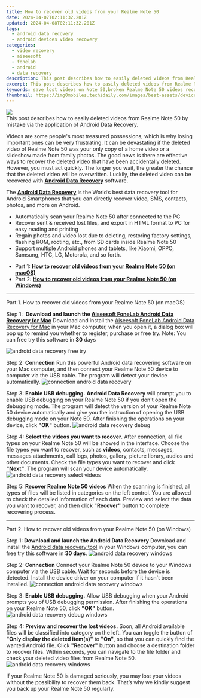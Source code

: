 ```yaml
---
title: How to recover old videos from your Realme Note 50
date: 2024-04-07T02:11:32.201Z
updated: 2024-04-08T02:11:32.201Z
tags: 
  - android data recovery
  - android devices video recovery
categories: 
  - video recovery
  - aiseesoft
  - fonelab
  - android
  - data recovery
description: This post describes how to easily deleted videos from Realme Note 50 by mistake via the application of Android Data Recovery.
excerpt: This post describes how to easily deleted videos from Realme Note 50 by mistake via the application of Android Data Recovery.
keywords: save lost videos on Note 50,broken Realme Note 50 videos recovery solution,Regain missing videos on Realme,restore deleted videos on Realme,retrieve wiped videos Realme Note 50,undeleted videos from Realme,how to get back deleted video Realme Note 50 phone,extract data from water damaged phone Note 50,how to refind deleted video from Realme Note 50,Note 50 issues with video deleted,my video deleted from Note 50 how to undo video,how do i recover video on Realme
thumbnail: https://img0mobiles.techidaily.com/images/best-assets/devices/realme/realme-note-50/5.jpg
---
```


<img src="https://img0mobiles.techidaily.com/images/best-assets/devices/realme/realme-note-50/5.jpg" class="atpl-imgstyle"  />

<div class="atpl-content atpl-for-fonelab-android recover-video">

<div class="atpl-post-description-part-1">
This post describes how to easily deleted videos from Realme Note 50 by mistake via the application of Android Data Recovery.
</div>

<div class="atpl-post-description-part-2">
<div class="tpl-content-sub-paragraph-normal">
    <p>
        Videos are some people's most treasured possessions, which is why losing important ones can be very frustrating. It can be devastating if the deleted video of Realme Note 50 was your only copy of a home video or a slideshow made from family photos. The good news is there are effective ways to recover the deleted video that have been accidentally deleted. However, you must act quickly. The longer you wait, the greater the chance that the deleted video will be overwritten. Luckily, the deleted video can be recovered with <a href="https://tools.techidaily.com/aiseesoft-android-data-recovery/" ><strong>Android Data Recovery</strong></a> software.
    </p>
</div>

</div>

<div class="atpl-post-description-part-3">
<div class="tpl-content-sub-paragraph-normal">
    <p>
        The <a href="https://tools.techidaily.com/aiseesoft-android-data-recovery/" ><strong>Android Data Recovery</strong></a> is the World’s best data recovery tool for Android Smartphones that you can directly recover video, SMS, contacts, photos, and more on Android.
    </p>
    <ul class="tpl-content-sub-paragraph-ul-style">
      <li>Automatically scan your Realme Note 50 after connected to the PC</li>
      <li>Recover sent & received lost files, and export in HTML format to PC for easy reading and printing</li>
      <li>Regain photos and video lost due to deleting, restoring factory settings, flashing ROM, rooting, etc., from SD cards inside Realme Note 50</li>
      <li>Support multiple Android phones and tablets, like Xiaomi, OPPO, Samsung, HTC, LG, Motorola, and so forth.</li>
    </ul>
</div>
</div>

<ul>
  <li>Part 1: <strong><a href="#p1"> How to recover old videos from your Realme Note 50  (on macOS)</a></strong></li>
  <li>Part 2: <strong><a href="#p2"> How to recover old videos from your Realme Note 50  (on Windows)</a></strong></li>
</ul>

<!-- Part 1 -->
<a id="p1" name="p1" ></a><hr>

<div>
  <span class="atpl-step-part-style">Part 1. How to recover old videos from your Realme Note 50 (on macOS)</span>
</div>  

<span class="atpl-stepstyle-a"><span>Step 1: </span></span> <strong>Download and launch the <a href="https://tools.techidaily.com/aiseesoft-android-data-recovery-for-mac/" >Aiseesoft FoneLab Android Data Recovery for Mac</a></strong>
Download and install the <a href="https://tools.techidaily.com/aiseesoft-android-data-recovery-for-mac/" >Aiseesoft FoneLab Android Data Recovery for Mac</a> in your Mac computer, when you open it, a dialog box will pop up to remind you whether to register, purchase or free try.
Note: You can free try this software in <strong>30</strong> days

<img src="https://tools.techidaily.com/images/apps/aiseesoft/android-data-recovery/mac-free-try.png" class="atpl-imgstyle" alt="android data recovery free try" />

<span class="atpl-stepstyle-a"><span>Step 2: </span></span> <strong>Connection</strong>
Run this powerful Android data recovering software on your Mac computer, and then connect your Realme Note 50 device to computer via the USB cable. The program will detect your device automatically.
<img src="https://tools.techidaily.com/images/apps/aiseesoft/android-data-recovery/mac-connection-interface.jpg" class="atpl-imgstyle" alt="connection android data recovery" />

<span class="atpl-stepstyle-a"><span>Step 3: </span></span> <strong>Enable USB debugging.</strong>
<strong>Android Data Recovery</strong> will prompt you to enable USB debugging on your Realme Note 50 if you don't open the debugging mode. The program will detect the version of your Realme Note 50 device automatically and give you the instruction of opening the USB debugging mode on your Note 50. After finishing the operations on your device, click <strong>"OK"</strong> button.
<img src="https://tools.techidaily.com/images/apps/aiseesoft/android-data-recovery/mac-android-usb-debug.jpg"  class="atpl-imgstyle" alt="android data recovery debug" />

<span class="atpl-stepstyle-a"><span>Step 4: </span></span> <strong>Select the videos you want to recover.</strong>
After connection, all file types on your Realme Note 50 will be showed in the interface. Choose the file types you want to recover, such as <strong>videos</strong>, contacts, messages, messages attachments, call logs, photos, gallery, picture library,  audios and other documents. Check the file types you want to recover and click <b>"Next"</b>. The program will scan your device automatically.
<img src="https://tools.techidaily.com/images/apps/aiseesoft/android-data-recovery/mac-choose-type-videos.jpg" class="atpl-imgstyle" alt="android data recovery select videos" />

<span class="atpl-stepstyle-a"><span>Step 5: </span></span> <strong>Recover Realme Note 50 videos</strong>
When the scanning is finished, all types of files will be listed in categories on the left control. You are allowed to check the detailed information of each data. Preview and select the data you want to recover, and then click <b>"Recover"</b> button to complete recovering process.


<a id="p2" name="p2"></a><hr>

<!-- Part 2 -->
<div>
<span class="atpl-step-part-style">Part 2. How to recover old videos from your Realme Note 50 (on Windows)</span>
</div>

<span class="atpl-stepstyle-a"><span>Step 1: </span></span> <strong>Download and launch the Android Data Recovery</strong>
Download and install the <a href="https://tools.techidaily.com/aiseesoft-android-data-recovery-for-win/" >Android data recovery tool</a> in your Windows computer, you can free try this software in <b>30 days</b>.
<img src="https://tools.techidaily.com/images/apps/aiseesoft/android-data-recovery/win-start-interface.png"  class="atpl-imgstyle" alt="android data recovery windows" />

<span class="atpl-stepstyle-a"><span>Step 2: </span></span> <strong>Connection</strong>
Connect your Realme Note 50 device to your Windows computer via the USB cable. Wait for seconds before the device is detected. Install the device driver on your computer if it hasn't been installed.
<img src="https://tools.techidaily.com/images/apps/aiseesoft/android-data-recovery/win-connection-interface.png" class="atpl-imgstyle" alt="connection android data recovery windows" />

<span class="atpl-stepstyle-a"><span>Step 3: </span></span> <strong>Enable USB debugging.</strong>
Allow USB debugging when your Android prompts you of USB debugging permission. After finishing the operations on your Realme Note 50, click <b>"OK"</b> button.
<img src="https://tools.techidaily.com/images/apps/aiseesoft/android-data-recovery/win-android-usb-debug.png" class="atpl-imgstyle" alt="android data recovery debug windows" />

<span class="atpl-stepstyle-a"><span>Step 4: </span></span> <strong>Preview and recover the lost videos.</strong>
Soon, all Android available files will be classified into category on the left. You can toggle the button of <b>"Only display the deleted item(s)"</b> to <b>"On"</b>, so that you can quickly find the wanted Android file. Click <b>"Recover"</b> button and choose a destination folder to recover files. Within seconds, you can navigate to the file folder and check your deleted video files from Realme Note 50.
<img src="https://tools.techidaily.com/images/apps/aiseesoft/android-data-recovery/win-recover-videos.jpg" class="atpl-imgstyle" alt="android data recovery windows" />

<div class="atpl-post-description-part-4">
<div class="tpl-content-sub-paragraph-normal">
    <p>
        If your Realme Note 50 is damaged seriously, you may lost your videos without the possibility to recover them back. That’s why we kindly suggest you back up your Realme Note 50 regularly.
    </p>
</div>
</div>

<ins class="adsbygoogle"
     style="display:block"
     data-ad-client="ca-pub-7571918770474297"
     data-ad-slot="8358498916"
     data-ad-format="auto"
     data-full-width-responsive="true"></ins>



</div>
<ins class="adsbygoogle"
    style="display:block"
    data-ad-format="autorelaxed"
    data-ad-client="ca-pub-7571918770474297"
    data-ad-slot="1223367746"></ins>


